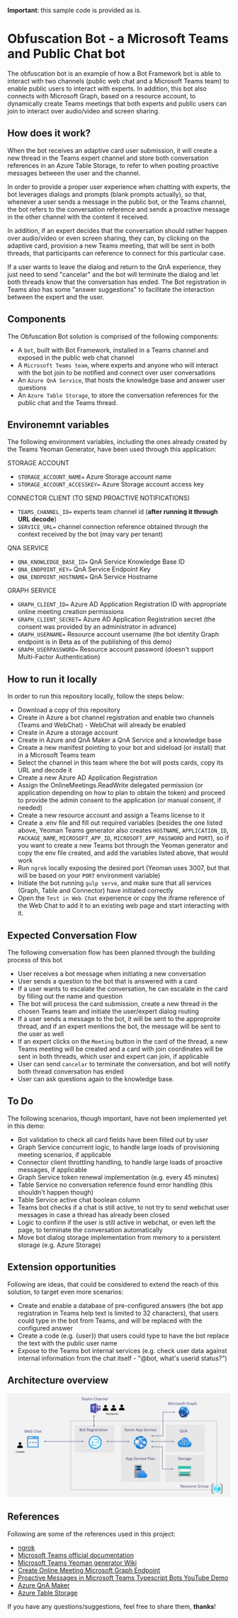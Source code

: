 **Important**: this sample code is provided as is.

# Obfuscation Bot - a Microsoft Teams and Public Chat bot

The obfuscation bot is an example of how a Bot Framework bot is able to interact with two channels (public web chat and a Microsoft Teams team) to enable public users to interact with experts. In addition, this bot also connects with Microsoft Graph, based on a resource account, to dynamically create Teams meetings that both experts and public users can join to interact over audio/video and screen sharing.


## How does it work?

When the bot receives an adaptive card user submission, it will create a new thread in the Teams expert channel and store both conversation references in an Azure Table Storage, to refer to when posting proactive messages between the user and the channel.

In order to provide a proper user experience when chatting with experts, the bot leverages dialogs and prompts (blank prompts actually), so that, whenever a user sends a message in the public bot, or the Teams channel, the bot refers to the conversation reference and sends a proactive message in the other channel with the content it received.

In addition, if an expert decides that the conversation should rather happen over audio/video or even screen sharing, they can, by clicking on the adaptive card, provision a new Teams meeting, that will be sent in both threads, that participants can reference to connect for this particular case.

If a user wants to leave the dialog and return to the QnA experience, they just need to send "cancelar" and the bot will terminate the dialog and let both threads know that the conversation has ended. The Bot registration in Teams also has some "answer suggestions" to facilitate the interaction between the expert and the user. 


## Components

The Obfuscation Bot solution is comprised of the following components:

* A `bot`, built with Bot Framework, installed in a Teams channel and exposed in the public web chat channel
* A `Microsoft Teams team`, where experts and anyone who will interact with the bot join to be notified and connect over user conversations
* An `Azure QnA Service`, that hosts the knowledge base and answer user questions
* An `Azure Table Storage`, to store the conversation references for the public chat and the Teams thread.


## Environemnt variables

The following environment variables, including the ones already created by the Teams Yeoman Generator, have been used through this application:

STORAGE ACCOUNT
* `STORAGE_ACCOUNT_NAME=` Azure Storage account name
* `STORAGE_ACCOUNT_ACCESSKEY=` Azure Storage account access key

CONNECTOR CLIENT (TO SEND PROACTIVE NOTIFICATIONS)
* `TEAMS_CHANNEL_ID=` experts team channel id (**after running it through URL decode**)
* `SERVICE_URL=` channel connection reference obtained through the context received by the bot (may vary per tenant)

QNA SERVICE
* `QNA_KNOWLEDGE_BASE_ID=` QnA Service Knowledge Base ID
* `QNA_ENDPOINT_KEY=` QnA Service Endpoint Key
* `QNA_ENDPOINT_HOSTNAME=` QnA Service Hostname

GRAPH SERVICE
* `GRAPH_CLIENT_ID=` Azure AD Application Registration ID with appropriate online meeting creation permissions
* `GRAPH_CLIENT_SECRET=` Azure AD Application Registration secret (the consent was provided by an administrator in advance)
* `GRAPH_USERNAME=` Resource account username (the bot identity Graph endpoint is in Beta as of the publishing of this demo)
* `GRAPH_USERPASSWORD=` Resource account password (doesn't support Multi-Factor Authentication)


## How to run it locally

In order to run this repository locally, follow the steps below:

* Download a copy of this repository
* Create in Azure a bot channel registration and enable two channels (Teams and WebChat) - WebChat will already be enabled
* Create in Azure a storage account
* Create in Azure and QnA Maker a QnA Service and a knowledge base
* Create a new manifest pointing to your bot and sideload (or install) that in a Microsoft Teams team
* Select the channel in this team where the bot will posts cards, copy its URL and decode it
* Create a new Azure AD Application Registration
* Assign the OnlineMeetings.ReadWrite delegated permission (or application depending on how to plan to obtain the token) and proceed to provide the admin consent to the application (or manual consent, if needed)
* Create a new resource account and assign a Teams license to it
* Create a .env file and fill out required variables (besides the one listed above, Yeoman Teams generator also creates `HOSTNAME`, `APPLICATION_ID`, `PACKAGE_NAME`, `MICROSOFT_APP_ID`, `MICROSOFT_APP_PASSWORD` and `PORT`), so if you want to create a new Teams bot through the Yeoman generator and copy the env file created, and add the variables listed above, that would work
* Run `ngrok` locally exposing the desired port (Yeoman uses 3007, but that will be based on your `PORT` environment variable)
* Initiate the bot running `gulp serve`, and make sure that all services (Graph, Table and Connector) have initiated correctly
* Open the `Test in Web Chat` experience or copy the iframe reference of the Web Chat to add it to an existing web page and start interacting with it.


## Expected Conversation Flow

The following conversation flow has been planned through the building process of this bot

* User receives a bot message when initiating a new conversation
* User sends a question to the bot that is answered with a card
* If a user wants to escalate the conversation, he can escalate in the card by filling out the name and question
* The bot will process the card submission, create a new thread in the chosen Teams team and initiate the user/expert dialog routing
* If a user sends a message to the bot, it will be sent to the approproite thread, and if an expert mentions the bot, the message will be sent to the user as well
* If an expert clicks on the `Meeting` button in the card of the thread, a new Teams meeting will be created and a card with join coordinates will be sent in both threads, which user and expert can join, if applicable
* User can send `cancelar` to terminate the conversation, and bot will notify both thread conversation has ended
* User can ask questions again to the knowledge base.

## To Do

The following scenarios, though important, have not been implemented yet in this demo:

* Bot validation to check all card fields have been filled out by user
* Graph Service concurrent logic, to handle large loads of provisioning meeting scenarios, if applicable
* Connector client throttling handling, to handle large loads of proactive messages, if applicable
* Graph Service token renewal implementation (e.g. every 45 minutes)
* Table Service no conversation reference found error handling (this shouldn't happen though) 
* Table Service active chat boolean column
* Teams bot checks if a chat is still active, to not try to send webchat user messages in case a thread has already been closed
* Logic to confirm if the user is still active in webchat, or even left the page, to terminate the conversation automatically
* Move bot dialog storage implementation from memory to a persistent storage (e.g. Azure Storage)


## Extension opportunities

Following are ideas, that could be considered to extend the reach of this solution, to target even more scenarios:

* Create and enable a database of pre-configured answers (the bot app registration in Teams help text is limited to 32 characters), that users could type in the bot from Teams, and will be replaced with the configured answer
* Create a code (e.g. {user}) that users could type to have the bot replace the text with the public user name
* Expose to the Teams bot internal services (e.g. check user data against internal information from the chat itself - "@bot, what's userid status?")


## Architecture overview
![architecture overview](https://github.com/marcoszanre/obfuscation-bot-typescript/blob/master/architecture-overview.png/)


## References

Following are some of the references used in this project:

* [ngrok](https://ngrok.io)
* [Microsoft Teams official documentation](https://developer.microsoft.com/en-us/microsoft-teams)
* [Microsoft Teams Yeoman generator Wiki](https://github.com/PnP/generator-teams/wiki)
* [Create Online Meeting Microsoft Graph Endpoint](https://docs.microsoft.com/en-us/graph/api/application-post-onlinemeetings?view=graph-rest-1.0&tabs=http)
* [Proactive Messages in Microsoft Teams Typescript Bots YouTube Demo](https://www.youtube.com/watch?v=kEL_FUlRpY0&feature=youtu.be)
* [Azure QnA Maker](https://docs.microsoft.com/en-us/azure/cognitive-services/qnamaker/overview/overview)
* [Azure Table Storage](https://docs.microsoft.com/en-us/azure/storage/tables/table-storage-overview)


If you have any questions/suggestions, feel free to share them, **thanks**!